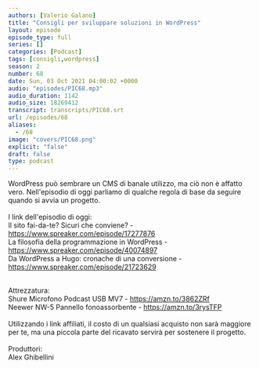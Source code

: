 ```yaml
---
authors: [Valerio Galano]
title: "Consigli per sviluppare soluzioni in WordPress"
layout: episode
episode_type: full
series: []
categories: [Podcast]
tags: [consigli,wordpress]
season: 2
number: 68
date: Sun, 03 Oct 2021 04:00:02 +0000
audio: "episodes/PIC68.mp3"
audio_duration: 1142
audio_size: 18269412
transcript: transcripts/PIC68.srt
url: /episodes/68
aliases: 
  - /68
image: "covers/PIC68.png"
explicit: "false"
draft: false
type: podcast
---
```

WordPress può sembrare un CMS di banale utilizzo, ma ciò non è affatto vero. Nell'episodio di oggi parliamo di qualche regola di base da seguire quando si avvia un progetto.<br />
<br />
I link dell'episodio di oggi: <br />
Il sito fai-da-te? Sicuri che conviene? - <a href="https://www.spreaker.com/episode/17277876" rel="noopener">https://www.spreaker.com/episode/17277876</a><br />
La filosofia della programmazione in WordPress - <a href="https://www.spreaker.com/episode/40074897" rel="noopener">https://www.spreaker.com/episode/40074897</a> <br />
Da WordPress a Hugo: cronache di una conversione - <a href="https://www.spreaker.com/episode/21723629" rel="noopener">https://www.spreaker.com/episode/21723629</a> <br />
<br />




Attrezzatura:<br />
Shure Microfono Podcast USB MV7 - <a href="https://amzn.to/3862ZRf" rel="noopener">https://amzn.to/3862ZRf</a> <br />
Neewer NW-5 Pannello fonoassorbente - <a href="https://amzn.to/3rysTFP" rel="noopener">https://amzn.to/3rysTFP</a> <br />
<br />
Utilizzando i link affiliati, il costo di un qualsiasi acquisto non sarà maggiore per te, ma una piccola parte del ricavato servirà per sostenere il progetto.<br />
<br />
Produttori:<br />
Alex Ghibellini<br />
<br />






